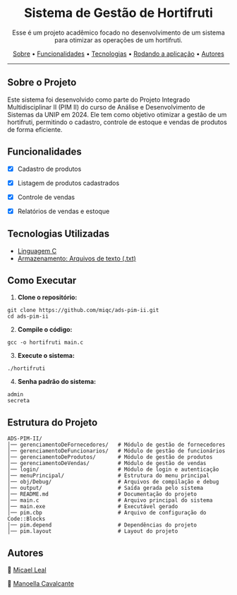 <h1 align="center">Sistema de Gestão de Hortifruti</h1>


<p align="center">Esse é um projeto acadêmico focado no desenvolvimento de um sistema para otimizar as operações de um hortifruti.</p>

<p align="center">
 <a href="#sobre-o-projeto">Sobre</a> •
   <a href="#funcionalidades">Funcionalidades</a> •
   <a href="#tecnologias-utilizadas">Tecnologias</a> •
   <a href="#como-executar">Rodando a aplicação</a> •
   <a href="#autores">Autores</a>
</p>

---

## Sobre o Projeto

Este sistema foi desenvolvido como parte do Projeto Integrado Multidisciplinar II (PIM II) do curso de Análise e Desenvolvimento de Sistemas da UNIP em 2024. Ele tem como objetivo otimizar a gestão de um hortifruti, permitindo o cadastro, controle de estoque e vendas de produtos de forma eficiente.

##  Funcionalidades

- [x] Cadastro de produtos

- [x] Listagem de produtos cadastrados

- [x] Controle de vendas

- [x] Relatórios de vendas e estoque

##  Tecnologias Utilizadas

- [Linguagem C](https://www.c-language.org/)
- [Armazenamento: Arquivos de texto (.txt)](https://linguagemc.com.br/arquivos-em-c-categoria-usando-arquivos/)

##  Como Executar

1. **Clone o repositório:**
   
```
git clone https://github.com/miqc/ads-pim-ii.git
cd ads-pim-ii
```

2. **Compile o código:**

```
gcc -o hortifruti main.c
```

3. **Execute o sistema:**

```
./hortifruti
```

4. **Senha padrão do sistema:**

```
admin
secreta
```

## Estrutura do Projeto

```
ADS-PIM-II/
│── gerenciamentoDeFornecedores/   # Módulo de gestão de fornecedores  
│── gerenciamentoDeFuncionarios/   # Módulo de gestão de funcionários  
│── gerenciamentoDeProdutos/       # Módulo de gestão de produtos  
│── gerenciamentoDeVendas/         # Módulo de gestão de vendas  
│── login/                         # Módulo de login e autenticação  
│── menuPrincipal/                 # Estrutura do menu principal  
│── obj/Debug/                     # Arquivos de compilação e debug  
│── output/                        # Saída gerada pelo sistema  
│── README.md                      # Documentação do projeto  
│── main.c                         # Arquivo principal do sistema  
│── main.exe                       # Executável gerado  
│── pim.cbp                        # Arquivo de configuração do Code::Blocks  
│── pim.depend                     # Dependências do projeto  
│── pim.layout                     # Layout do projeto  
```


## Autores

👤 [Micael Leal](https://www.linkedin.com/in/micaeldev) 

👤 [Manoella Cavalcante](https://www.linkedin.com/in/manumouran/) 
